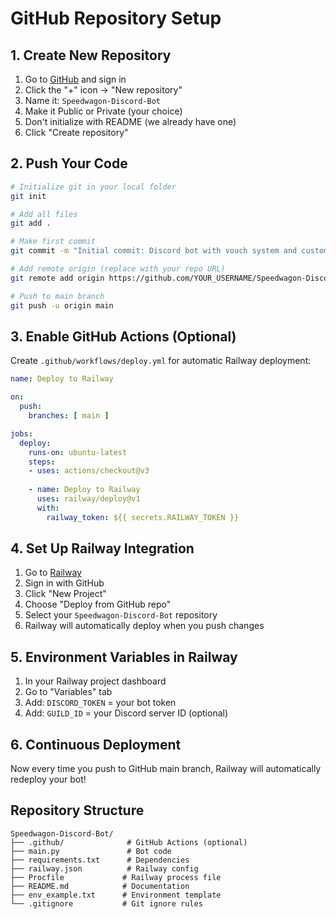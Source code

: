 # GitHub Repository Setup

## 1. Create New Repository
1. Go to [GitHub](https://github.com) and sign in
2. Click the "+" icon → "New repository"
3. Name it: `Speedwagon-Discord-Bot`
4. Make it Public or Private (your choice)
5. Don't initialize with README (we already have one)
6. Click "Create repository"

## 2. Push Your Code
```bash
# Initialize git in your local folder
git init

# Add all files
git add .

# Make first commit
git commit -m "Initial commit: Discord bot with vouch system and custom commands"

# Add remote origin (replace with your repo URL)
git remote add origin https://github.com/YOUR_USERNAME/Speedwagon-Discord-Bot.git

# Push to main branch
git push -u origin main
```

## 3. Enable GitHub Actions (Optional)
Create `.github/workflows/deploy.yml` for automatic Railway deployment:

```yaml
name: Deploy to Railway

on:
  push:
    branches: [ main ]

jobs:
  deploy:
    runs-on: ubuntu-latest
    steps:
    - uses: actions/checkout@v3
    
    - name: Deploy to Railway
      uses: railway/deploy@v1
      with:
        railway_token: ${{ secrets.RAILWAY_TOKEN }}
```

## 4. Set Up Railway Integration
1. Go to [Railway](https://railway.app)
2. Sign in with GitHub
3. Click "New Project"
4. Choose "Deploy from GitHub repo"
5. Select your `Speedwagon-Discord-Bot` repository
6. Railway will automatically deploy when you push changes

## 5. Environment Variables in Railway
1. In your Railway project dashboard
2. Go to "Variables" tab
3. Add: `DISCORD_TOKEN` = your bot token
4. Add: `GUILD_ID` = your Discord server ID (optional)

## 6. Continuous Deployment
Now every time you push to GitHub main branch, Railway will automatically redeploy your bot!

## Repository Structure
```
Speedwagon-Discord-Bot/
├── .github/              # GitHub Actions (optional)
├── main.py               # Bot code
├── requirements.txt      # Dependencies
├── railway.json          # Railway config
├── Procfile             # Railway process file
├── README.md            # Documentation
├── env_example.txt      # Environment template
└── .gitignore           # Git ignore rules
```



